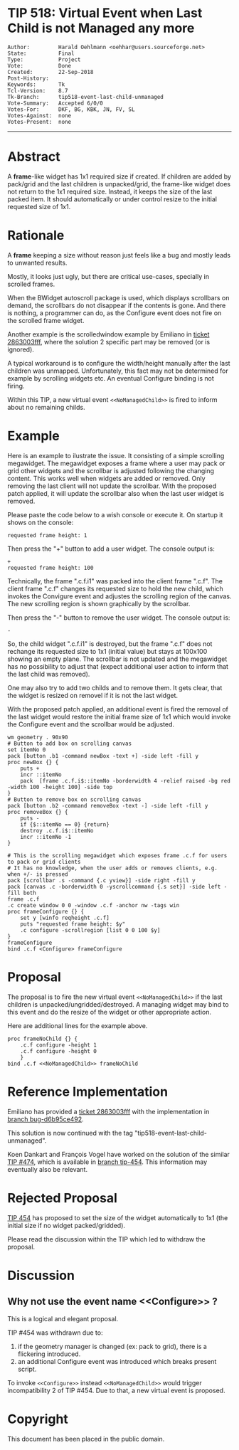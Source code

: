 # TIP 518: Virtual Event when Last Child is not Managed any more
	Author:         Harald Oehlmann <oehhar@users.sourceforge.net>
	State:          Final
	Type:           Project
	Vote:           Done
	Created:        22-Sep-2018
	Post-History:   
	Keywords:       Tk
	Tcl-Version:    8.7
	Tk-Branch:      tip518-event-last-child-unmanaged
	Vote-Summary:   Accepted 6/0/0
	Votes-For:      DKF, BG, KBK, JN, FV, SL
	Votes-Against:  none
	Votes-Present:  none
-----
# Abstract

A **frame**-like widget has 1x1 required size if created.
If children are added by pack/grid and the last children is unpacked/grid, the frame-like widget does not return to the 1x1 required size.
Instead, it keeps the size of the last packed item.
It should automatically or under control resize to the initial requested size of 1x1.

# Rationale

A **frame** keeping a size without reason just feels like a bug and mostly leads to unwanted results.

Mostly, it looks just ugly, but there are critical use-cases, specially in scrolled frames.

When the BWidget autoscroll package is used, which displays scrollbars on demand, the scrollbars do not disappear if the contents is gone.
And there is nothing, a programmer can do, as the Configure event does not fire on the scrolled frame widget.

Another example is the scrolledwindow example by Emiliano in [ticket 2863003fff](https://core.tcl-lang.org/tk/info/12006979562649c9), where the solution 2 specific part may be removed \(or is ignored\).

A typical workaround is to configure the width/height manually after the last children was unmapped.
Unfortunately, this fact may not be determined for example by scrolling widgets etc. An eventual Configure binding is not firing.

Within this TIP, a new virtual event `<<NoManagedChild>>` is fired to inform about no remaining childs.

# Example

Here is an example to ilustrate the issue.
It consisting of a simple scrolling megawidget.
The megawidget exposes a frame where a user may pack or grid other widgets and the scrollbar is adjusted following the changing content.
This works well when widgets are added or removed. Only removing the last client will not update the scrollbar. With the proposed patch applied, it will update the scrollbar also when the last user widget is removed.

Please paste the code below to a wish console or execute it.
On startup it shows on the console:

	requested frame height: 1

Then press the "\+" button to add a user widget. The console output
is:

	+
	requested frame height: 100

Technically, the frame ".c.f.i1" was packed into the client frame ".c.f".
The client frame ".c.f" changes its requested size to hold the new child, which invokes the Convigure event and adjustes the scrolling region of the canvas.
The new scrolling region is shown graphically by the scrollbar.

Then press the "-" button to remove the user widget. The console output is:

	-

So, the child widget ".c.f.i1" is destroyed, but the frame ".c.f" does not rechange its requested size to 1x1 \(initial value\) but stays at 100x100 showing an empty plane.
The scrollbar is not updated and the megawidget has no possibility to adjust that \(expect additional user action to inform that the last child was removed\).

One may also try to add two childs and to remove them. It gets clear, that the widget is resized on removel if it is not the last widget.

With the proposed patch applied, an additional event is fired the removal of the last widget would restore the initial frame size of 1x1 which would invoke the Configure event and the scrollbar would be adjusted.

	wm geometry . 90x90
	# Button to add box on scrolling canvas
	set itemNo 0
	pack [button .b1 -command newBox -text +] -side left -fill y
	proc newBox {} {
	    puts +
	    incr ::itemNo
	    pack  [frame .c.f.i$::itemNo -borderwidth 4 -relief raised -bg red -width 100 -height 100] -side top
	}
	# Button to remove box on scrolling canvas
	pack [button .b2 -command removeBox -text -] -side left -fill y
	proc removeBox {} {
	    puts -
	    if {$::itemNo == 0} {return}
	    destroy .c.f.i$::itemNo
	    incr ::itemNo -1
	}
	
	# This is the scrolling megawidget which exposes frame .c.f for users to pack or grid clients
	# It has no knowledge, when the user adds or removes clients, e.g. when +/- is pressed
	pack [scrollbar .s -command {.c yview}] -side right -fill y
	pack [canvas .c -borderwidth 0 -yscrollcommand {.s set}] -side left -fill both
	frame .c.f
	.c create window 0 0 -window .c.f -anchor nw -tags win
	proc frameConfigure {} {
	    set y [winfo reqheight .c.f]
	    puts "requested frame height: $y"
	    .c configure -scrollregion [list 0 0 100 $y]
	}
	frameConfigure
	bind .c.f <Configure> frameConfigure

# Proposal

The proposal is to fire the new virtual event `<<NoManagedChild>>` if the last children is unpacked/ungridded/destroyed.
A managing widget may bind to this event and do the resize of the widget or other appropriate action.

Here are additional lines for the example above.

	proc frameNoChild {} {
	    .c.f configure -height 1
	    .c.f configure -height 0
        }
	bind .c.f <<NoManagedChild>> frameNoChild

# Reference Implementation

Emiliano has provided a [ticket 2863003fff](https://core.tcl-lang.org/tk/info/2863003fff) with the implementation in [branch bug-d6b95ce492](https://core.tcl-lang.org/tk/timeline?r=bug-d6b95ce492&nd&c=2016-09-21+06%3A32%3A55&n=200).

This solution is now continued with the tag "tip518-event-last-child-unmanaged".

Koen Dankart and François Vogel have worked on the solution of the similar [TIP #474](474.md), which is available in [branch tip-454](https://core.tcl-lang.org/tk/timeline?n=100&r=tip-454).
This information may eventually also be relevant.

# Rejected Proposal

[TIP 454](454.md) has proposed to set the size of the widget automatically to 1x1 (the initial size if no widget packed/gridded).

Please read the discussion within the TIP which led to withdraw the proposal.

# Discussion

## Why not use the event name \<\<Configure\>\> ?

This is a logical and elegant proposal.

TIP #454 was withdrawn due to:

   1. if the geometry manager is changed (ex: pack to grid), there is a flickering introduced.
   2. an additional Configure event was introduced which breaks present script.

To invoke `<<Configure>>` instead `<<NoManagedChild>>` would trigger incompatibility 2 of TIP #454.
Due to that, a new virtual event is proposed.

# Copyright

This document has been placed in the public domain.

